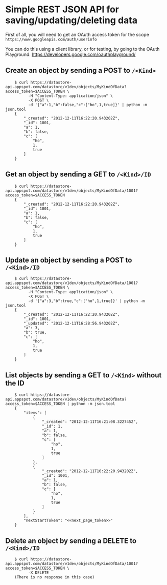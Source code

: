 Simple REST JSON API for saving/updating/deleting data
=====================================

First of all, you will need to get an OAuth access token for the scope `https://www.googleapis.com/auth/userinfo`

You can do this using a client library, or for testing, by going to the OAuth Playground: https://developers.google.com/oauthplayground/

Create an object by sending a POST to `/<Kind>`
-----------------------------------------------
        $ curl https://datastore-api.appspot.com/datastore/v1dev/objects/MyKindOfData?access_token=$ACCESS_TOKEN \
              -H "Content-Type: application/json" \
              -X POST \
              -d '{"a":1,"b":false,"c":["ho",1,true]}' | python -m json.tool
        {
            "_created": "2012-12-11T16:22:20.943202Z", 
            "_id": 1001, 
            "a": 1, 
            "b": false, 
            "c": [
                "ho", 
                1, 
                true
            ]
        }

Get an object by sending a GET to `/<Kind>/ID`
----------------------------------------------
        $ curl https://datastore-api.appspot.com/datastore/v1dev/objects/MyKindOfData/1001?access_token=$ACCESS_TOKEN
        {
            "_created": "2012-12-11T16:22:20.943202Z", 
            "_id": 1001, 
            "a": 1, 
            "b": false, 
            "c": [
                "ho", 
                1, 
                true
            ]
        }

Update an object by sending a POST to `/<Kind>/ID`
--------------------------------------------------
        $ curl https://datastore-api.appspot.com/datastore/v1dev/objects/MyKindOfData/1001?access_token=$ACCESS_TOKEN \
              -H "Content-Type: application/json" \
              -X POST \
              -d '{"a":3,"b":true,"c":["ho",1,true]}' | python -m json.tool
        {
            "_created": "2012-12-11T16:22:20.943202Z", 
            "_id": 1001, 
            "_updated": "2012-12-11T16:28:56.943202Z", 
            "a": 3, 
            "b": true, 
            "c": [
                "ho", 
                1, 
                true
            ]
        }

List objects by sending a GET to `/<Kind>` without the ID
---------------------------------------------------------
        $ curl https://datastore-api.appspot.com/datastore/v1dev/objects/MyKindOfData?access_token=$ACCESS_TOKEN | python -m json.tool
        {
            "items": [
                {
                    "_created": "2012-12-11T16:21:08.322745Z", 
                    "_id": 1, 
                    "a": 1, 
                    "b": false, 
                    "c": [
                        "ho", 
                        1, 
                        true
                    ]
                }, 
                {
                    "_created": "2012-12-11T16:22:20.943202Z", 
                    "_id": 1001, 
                    "a": 1, 
                    "b": false, 
                    "c": [
                        "ho", 
                        1, 
                        true
                    ]
                }
            ], 
            "nextStartToken": "<<next_page_token>>"
        }


Delete an object by sending a DELETE to `/<Kind>/ID`
--------------------------------------------------
        $ curl https://datastore-api.appspot.com/datastore/v1dev/objects/MyKindOfData/1001?access_token=$ACCESS_TOKEN \
              -X DELETE
        (There is no response in this case)
